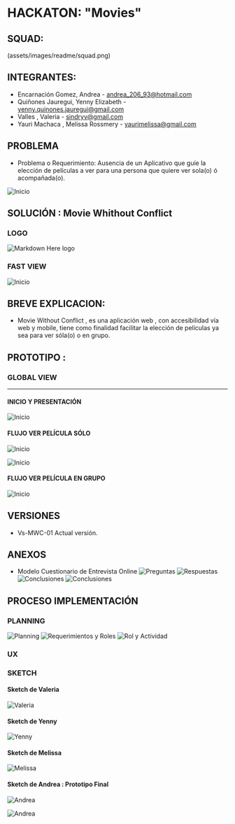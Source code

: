 HACKATON: "Movies"
==================
## SQUAD:
(assets/images/readme/squad.png)

## INTEGRANTES:  
- Encarnación Gomez, Andrea - andrea_206_93@hotmail.com
- Quiñones Jauregui, Yenny Elizabeth - yenny.quinones.jauregui@gmail.com
- Valles , Valeria - sindryv@gmail.com
- Yauri Machaca , Melissa Rossmery - yaurimelissa@gmail.com

## PROBLEMA
- Problema o Requerimiento: Ausencia de un Aplicativo que guíe la elección de películas a ver
para una persona que quiere ver sola(o) ó acompañada(o).

![Inicio](assets/images/readme/problema.png)

## SOLUCIÓN : Movie Whithout Conflict

### LOGO
![Markdown Here logo](assets/images/MEANS-06.png)

### FAST VIEW
![Inicio](assets/images/fast-view.PNG)

## BREVE EXPLICACION:
- Movie Without Conflict , es una aplicación web , con accesibilidad vía web y mobile, tiene como finalidad
facilitar la elección de películas ya sea para ver sóla(o) o en grupo.

## PROTOTIPO :
### GLOBAL VIEW
----------------------
#### INICIO Y PRESENTACIÓN
![Inicio](assets/images/inicio.PNG)

#### FLUJO VER PELÍCULA SÓLO
![Inicio](assets/images/solito.PNG)

![Inicio](assets/images/solito2.PNG)

#### FLUJO VER PELÍCULA EN GRUPO
![Inicio](assets/images/readme/...)

## VERSIONES
- Vs-MWC-01 Actual versión.


## ANEXOS
- Modelo Cuestionario de Entrevista Online
  ![Preguntas](assets/images/readme/grupo-question-1.png)
  ![Respuestas](assets/images/readme/grupo-respuestas-1.png)
  ![Conclusiones](assets/images/readme/conc-enc.png)
  ![Conclusiones](assets/images/readme/conc-enc1.png)



## PROCESO IMPLEMENTACIÓN

### PLANNING
  ![Planning](assets/images/readme/planning.png)
  ![Requerimientos y Roles](assets/images/readme/req-rol.png)
  ![Rol y Actividad](assets/images/readme/rol-act.png)

### UX

### SKETCH
#### Sketch de Valeria
 ![Valeria](assets/images/PROTOTIPOS/Sketch-Valeria.png)
#### Sketch de Yenny
 ![Yenny](assets/images/PROTOTIPOS/Sketch-Yenny.png)
#### Sketch de Melissa
 ![Melissa](assets/images/PROTOTIPOS/Sketch-Melissa.png)
#### Sketch de Andrea : Prototipo Final
 ![Andrea](assets/images/PROTOTIPOS/prototipo-final-desktop.png)

 ![Andrea](assets/images/PROTOTIPOS/prototipo-final-mobile.png)
